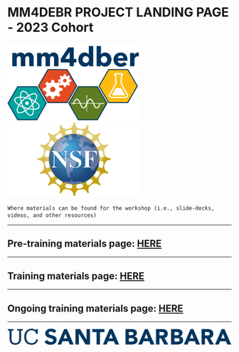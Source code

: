 # MM4DEBR PROJECT LANDING PAGE - 2023 Cohort

<p align="center">

<img src="images/mm4dber_clear.png" width="300"/> <img src="images/NSF-Logo.png" width="300"/>

</p>


    Where materials can be found for the workshop (i.e., slide-decks, videos, and other resources)

- - -

## Pre-training materials page: [HERE](https://mm4dber.github.io/pre-training)

- - -

## Training materials page:  [HERE](https://mm4dber.github.io/training)


- - -

## Ongoing training materials page:  [HERE](https://mm4dber.github.io/ongoing_training)

- - -

![](images/UCSB_Navy_mark.png)
